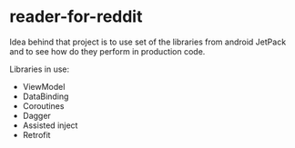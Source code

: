 # reader-for-reddit

Idea behind that project is to use set of the libraries from android JetPack and to see how do they perform in production code.

Libraries in use:
* ViewModel
* DataBinding
* Coroutines
* Dagger
* Assisted inject
* Retrofit


